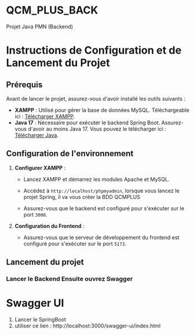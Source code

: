 # QCM_PLUS_BACK
Projet Java PMN (Backend)

# Instructions de Configuration et de Lancement du Projet

## Prérequis

Avant de lancer le projet, assurez-vous d'avoir installé les outils suivants :
- **XAMPP** : Utilisé pour gérer la base de données MySQL. Téléchargeable ici : [Télécharger XAMPP](https://www.apachefriends.org/index.html).
- **Java 17** : Nécessaire pour exécuter le backend Spring Boot. Assurez-vous d'avoir au moins Java 17. Vous pouvez le télécharger ici : [Télécharger Java](https://www.oracle.com/java/technologies/javase/jdk17-archive-downloads.html).

## Configuration de l'environnement

1. **Configurer XAMPP** :
   - Lancez XAMPP et démarrez les modules Apache et MySQL.
   - Accédez à `http://localhost/phpmyadmin`, lorsque vous lancez le projet Spring, il va vous créer la BDD QCMPLUS

   - Assurez-vous que le backend est configuré pour s'exécuter sur le port `3000`.

3. **Configuration du Frontend** :
   - Assurez-vous que le serveur de développement du frontend est configuré pour s'exécuter sur le port `5173`.

## Lancement du projet

### Lancer le Backend Ensuite ouvrez Swagger

# Swagger UI 

1. Lancer le SpringBoot
2. utiliser ce lien : http://localhost:3000/swagger-ui/index.html
   
